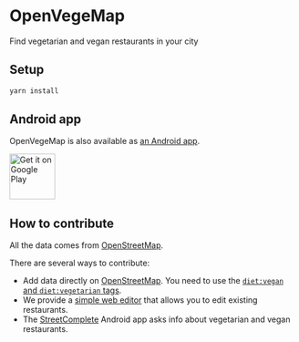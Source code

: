 # OpenVegeMap

<!-- markdownlint-disable MD033 -->

Find vegetarian and vegan restaurants in your city

## Setup

```bash
yarn install
```

## Android app

OpenVegeMap is also available as [an Android app](https://github.com/Rudloff/openvegemap-cordova).

[<img alt="Get it on Google Play" src="https://play.google.com/intl/en_us/badges/images/generic/en_badge_web_generic.png" height="80" />](https://play.google.com/store/apps/details?id=pro.rudloff.openvegemap)

## How to contribute

All the data comes from [OpenStreetMap](https://www.openstreetmap.org/).

There are several ways to contribute:

* Add data directly on [OpenStreetMap](https://www.openstreetmap.org/edit).
    You need to use the [`diet:vegan` and `diet:vegetarian` tags](https://wiki.openstreetmap.org/wiki/Key:diet).
* We provide a [simple web editor](https://editor.openvegemap.netlib.re/) that allows you to edit existing restaurants.
* The [StreetComplete](https://github.com/westnordost/StreetComplete/) Android app asks info about vegetarian and vegan restaurants.
